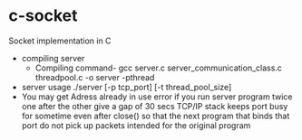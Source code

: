 # c-socket
Socket implementation in C

* compiling server
  * Compiling command- gcc server.c server_communication_class.c threadpool.c -o server -pthread
* server usage ./server [-p tcp_port] [-t thread_pool_size]
* You may get Adress already in use error if you run server program twice one after the other give a gap of 30 secs
TCP/IP stack keeps port busy for sometime even after close() so that the next 
program that binds that port do not pick up packets intended for the original program
